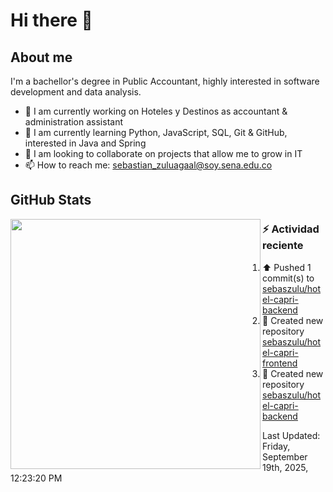 # Hi there 👋

## About me

I'm a bachellor's degree in Public Accountant, highly interested in software development and data analysis.

- 💼 I am currently working on Hoteles y Destinos as accountant & administration assistant
- 🌱 I am currently learning Python, JavaScript, SQL, Git & GitHub, interested in Java and Spring
- 👯 I am looking to collaborate on projects that allow me to grow in IT
- 📫 How to reach me: <sebastian_zuluagaal@soy.sena.edu.co>

## GitHub Stats

<img align="left" width="400" src="https://github-readme-stats.vercel.app/api?username=SebasZulu&show_icons=true&theme=radical" />


### :zap: Actividad reciente
<!--RECENT_ACTIVITY:start-->
1. ⬆️ Pushed 1 commit(s) to [sebaszulu/hotel-capri-backend](https://github.com/sebaszulu/hotel-capri-backend)<br>
2. 📔 Created new repository [sebaszulu/hotel-capri-frontend](https://github.com/sebaszulu/hotel-capri-frontend)<br>
3. 📔 Created new repository [sebaszulu/hotel-capri-backend](https://github.com/sebaszulu/hotel-capri-backend)<br>
<!--RECENT_ACTIVITY:end-->
<!--RECENT_ACTIVITY:last_update-->
Last Updated: Friday, September 19th, 2025, 12:23:20 PM
<!--RECENT_ACTIVITY:last_update_end-->

